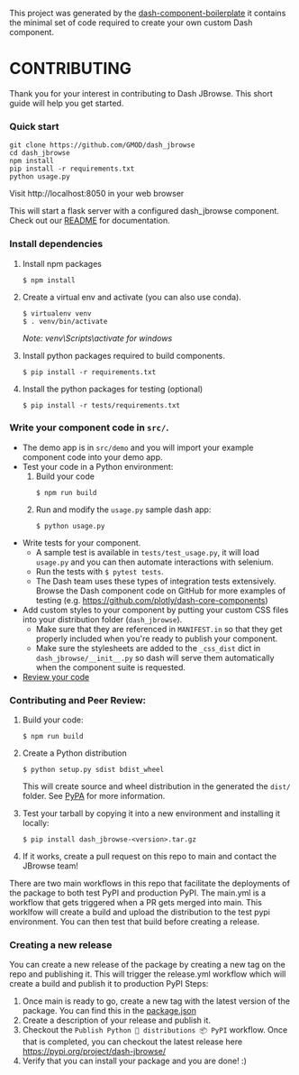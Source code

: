This project was generated by the
[dash-component-boilerplate](https://github.com/plotly/dash-component-boilerplate)
it contains the minimal set of code required to create your own custom Dash
component.

# CONTRIBUTING

Thank you for your interest in contributing to Dash JBrowse. This short guide
will help you get started.

### Quick start

```
git clone https://github.com/GMOD/dash_jbrowse
cd dash_jbrowse
npm install
pip install -r requirements.txt
python usage.py
```

Visit http://localhost:8050 in your web browser

This will start a flask server with a configured dash_jbrowse component. Check
out our [README](./README.md) for documentation.

### Install dependencies

1. Install npm packages
   ```
   $ npm install
   ```
2. Create a virtual env and activate (you can also use conda).

   ```
   $ virtualenv venv
   $ . venv/bin/activate
   ```

   _Note: venv\Scripts\activate for windows_

3. Install python packages required to build components.
   ```
   $ pip install -r requirements.txt
   ```
4. Install the python packages for testing (optional)
   ```
   $ pip install -r tests/requirements.txt
   ```

### Write your component code in `src/`.

- The demo app is in `src/demo` and you will import your example component code
  into your demo app.
- Test your code in a Python environment:
  1. Build your code
     ```
     $ npm run build
     ```
  2. Run and modify the `usage.py` sample dash app:
     ```
     $ python usage.py
     ```
- Write tests for your component.
  - A sample test is available in `tests/test_usage.py`, it will load `usage.py`
    and you can then automate interactions with selenium.
  - Run the tests with `$ pytest tests`.
  - The Dash team uses these types of integration tests extensively. Browse the
    Dash component code on GitHub for more examples of testing (e.g.
    https://github.com/plotly/dash-core-components)
- Add custom styles to your component by putting your custom CSS files into your
  distribution folder (`dash_jbrowse`).
  - Make sure that they are referenced in `MANIFEST.in` so that they get
    properly included when you're ready to publish your component.
  - Make sure the stylesheets are added to the `_css_dist` dict in
    `dash_jbrowse/__init__.py` so dash will serve them automatically when the
    component suite is requested.
- [Review your code](./review_checklist.md)

### Contributing and Peer Review:

1. Build your code:
   ```
   $ npm run build
   ```
2. Create a Python distribution

   ```
   $ python setup.py sdist bdist_wheel
   ```

   This will create source and wheel distribution in the generated the `dist/`
   folder. See
   [PyPA](https://packaging.python.org/guides/distributing-packages-using-setuptools/#packaging-your-project)
   for more information.

3. Test your tarball by copying it into a new environment and installing it
   locally:
   ```
   $ pip install dash_jbrowse-<version>.tar.gz
   ```
4. If it works, create a pull request on this repo to main and contact the
   JBrowse team!

<!-- 5. Share your component with the community! https://community.plotly.com/c/dash
    1. Publish this repository to GitHub
    2. Tag your GitHub repository with the plotly-dash tag so that it appears here: https://github.com/topics/plotly-dash
    3. Create a post in the Dash community forum: https://community.plotly.com/c/dash -->

There are two main workflows in this repo that facilitate the deployments of the
package to both test PyPI and production PyPI. The main.yml is a workflow that
gets triggered when a PR gets merged into main. This worklfow will create a
build and upload the distribution to the test pypi environment. You can then
test that build before creating a release.

### Creating a new release

You can create a new release of the package by creating a new tag on the repo
and publishing it. This will trigger the release.yml workflow which will create
a build and publish it to production PyPI Steps:

1. Once main is ready to go, create a new tag with the latest version of the
   package. You can find this in the [package.json](package.json)
2. Create a description of your release and publish it.
3. Checkout the `Publish Python 🐍 distributions 📦 PyPI` workflow. Once that is
   completed, you can checkout the latest release here
   https://pypi.org/project/dash-jbrowse/
4. Verify that you can install your package and you are done! :)
